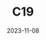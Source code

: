 ---
title: C19
date: 2023-11-08
image: "coccoon.gimp.jpeg"
palette: Ha/Oiii/Oiii
gear:
- ref: azgti
- ref: gt71
- ref: asi662
  settings:
    exposure: 60s
    gain: 252
    binning: 1x
    frames:
      units: ""
      lights: 120
      darks: 30
      bias: 100
- ref: lextreme
---